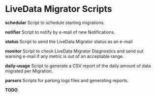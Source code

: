 # LiveData Migrator Scripts

**schedular** Script to schedule starting migrations.

**notifier** Script to notify by e-mail of new Notifications.

**status** Script to send the LiveData Migrator status as an e-mail

**monitor** Script to check LiveData Migrator Diagnostics and send out warning e-mail if any metric is out of an acceptable range.

**daily-usage** Script to generate a CSV report of the daily amount of data migrated per Migration.

**parsers** Scripts for parsing logs files and generating reports. 

**TODO**
